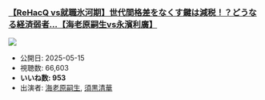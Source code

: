 ### [【ReHacQ vs就職氷河期】世代間格差をなくす鍵は減税！？どうなる経済弱者…【海老原嗣生vs永濱利廣】](https://www.youtube.com/watch?v=NzML9UY89ZU)
[![](https://img.youtube.com/vi/NzML9UY89ZU/sddefault.jpg)](https://www.youtube.com/watch?v=NzML9UY89ZU)
-   公開日: 2025-05-15
-   視聴数: 66,603
-   **いいね数: 953**
-   出演者: [海老原嗣生](/rehacq_fan/people/海老原嗣生 "wikilink"), [須黒清華](/rehacq_fan/people/須黒清華 "wikilink")
